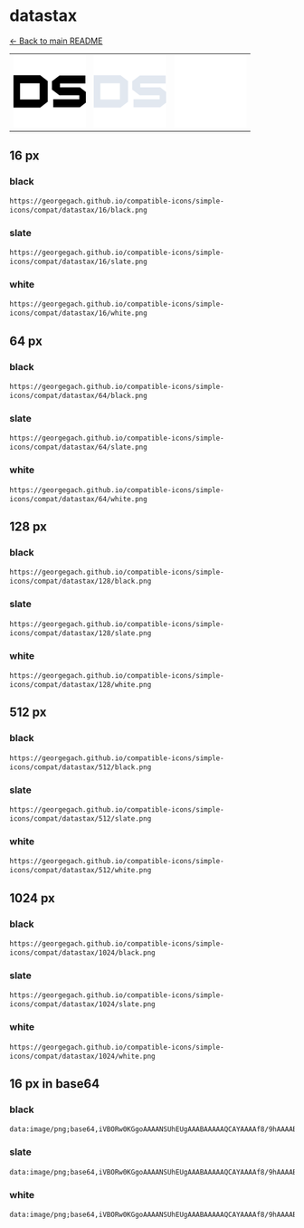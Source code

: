 # datastax

[← Back to main README](../../README.md)

<table><tr>
  <td><img src="./128/black.png" width="128" alt="datastax black icon" /></td>
  <td><img src="./128/slate.png" width="128" alt="datastax slate icon" /></td>
  <td><img src="./128/white.png" width="128" alt="datastax white icon" /></td>
</tr></table>

## 16 px

### black
```
https://georgegach.github.io/compatible-icons/simple-icons/compat/datastax/16/black.png
```

### slate
```
https://georgegach.github.io/compatible-icons/simple-icons/compat/datastax/16/slate.png
```

### white
```
https://georgegach.github.io/compatible-icons/simple-icons/compat/datastax/16/white.png
```

## 64 px

### black
```
https://georgegach.github.io/compatible-icons/simple-icons/compat/datastax/64/black.png
```

### slate
```
https://georgegach.github.io/compatible-icons/simple-icons/compat/datastax/64/slate.png
```

### white
```
https://georgegach.github.io/compatible-icons/simple-icons/compat/datastax/64/white.png
```

## 128 px

### black
```
https://georgegach.github.io/compatible-icons/simple-icons/compat/datastax/128/black.png
```

### slate
```
https://georgegach.github.io/compatible-icons/simple-icons/compat/datastax/128/slate.png
```

### white
```
https://georgegach.github.io/compatible-icons/simple-icons/compat/datastax/128/white.png
```

## 512 px

### black
```
https://georgegach.github.io/compatible-icons/simple-icons/compat/datastax/512/black.png
```

### slate
```
https://georgegach.github.io/compatible-icons/simple-icons/compat/datastax/512/slate.png
```

### white
```
https://georgegach.github.io/compatible-icons/simple-icons/compat/datastax/512/white.png
```

## 1024 px

### black
```
https://georgegach.github.io/compatible-icons/simple-icons/compat/datastax/1024/black.png
```

### slate
```
https://georgegach.github.io/compatible-icons/simple-icons/compat/datastax/1024/slate.png
```

### white
```
https://georgegach.github.io/compatible-icons/simple-icons/compat/datastax/1024/white.png
```

## 16 px in base64

### black
```
data:image/png;base64,iVBORw0KGgoAAAANSUhEUgAAABAAAAAQCAYAAAAf8/9hAAAABmJLR0QA/wD/AP+gvaeTAAAAwklEQVQ4je3RsUqCcRQF8J/6CRbk7OADCI2+izSUODc3ueQzKPQKQTRqaw8gjo2FSyASCE06VC7/D64fH9SeZzr3nnsP53//HFHBtKT/hSFeUt3CCI3C3LqCH3ziOwhV1DDAO55wkmYjNlkij7gLwjkmuEgGpynBvGCwyw1WWAShFvhrSneJXujXMcz8jjG2uElPy3GG+9yghW4QO4E38YbrgnEfV3854hLPKKatYp1hVhI7fmMbDw7vAh+4Ldn9d9gDz4omJ709GAwAAAAASUVORK5CYII=
```

### slate
```
data:image/png;base64,iVBORw0KGgoAAAANSUhEUgAAABAAAAAQCAYAAAAf8/9hAAAABmJLR0QA/wD/AP+gvaeTAAABF0lEQVQ4je2QO0pDURCGv5l7IlGIpkxASStYuhexULG2sU9j1qDgFgSxVFsXIJapxGcSDcFgIjaB3PNbmAc3TRagA1PM/PP84N+s0e5fziZFTKVQrZQLdYCnzncpicMaUj5bZx17bfeE8QXEqSB3WRLFvtxbpvTa8EVA2fV8BgAiFxKnEyFhQ3DizjZSS/iSUA3jNtOfxkEYTWpXysW7sdB47yfRhf2GD6CItONmW5MrZbkkF6o+D9JaaeXYjUNzyyHLT9xUHKbpWRg9XXp5622Om6LHdZOBwX23u5wOeQQOZFMEHm0PY3cuRBPPODdgIXubHFMnGHY1wxZQGpVUK+VCvdnsrkb3c6QkU+L2saDB0TwEf8F+ADywgCF/LrN7AAAAAElFTkSuQmCC
```

### white
```
data:image/png;base64,iVBORw0KGgoAAAANSUhEUgAAABAAAAAQCAYAAAAf8/9hAAAABmJLR0QA/wD/AP+gvaeTAAAAzklEQVQ4je3RsS5EQRjF8d/sXgkS6i08gETpXUSBqNWqbXgGEq8g2SjRegBRKolGIhuJREXB0dwrk5tN6DnV5Jxv/jnfDP8qSc5n+B8Yl1JuIckIh5jvzU1LkuAVn1UwwBC7eMQlFpAe4KVpD2c4qYI1HGOzBSy2Da57gPcO8FRKuencJMNq6K5tt4WNyp/DuPGDSilHSd6w367WaQmnHWCUZL0KV6s2y7jHXo+9g+3fPOIDrtBvO8C0wcWM5t/fmGQFkxZY6xkHM+7+OX0BOApBGCVrPWIAAAAASUVORK5CYII=
```

